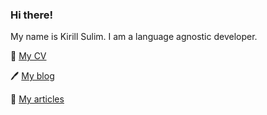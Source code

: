 ### Hi there!

My name is Kirill Sulim. I am a language agnostic developer. 

👔 [My CV](cv.md)

🖊️ [My blog](https://kirillsulim.github.io/)

📰 [My articles](https://github.com/kirillsulim/articles/)
